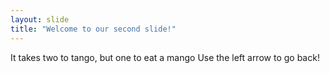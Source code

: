 ```yaml
---
layout: slide
title: "Welcome to our second slide!"
---
```

It takes two to tango, but one to eat a mango
Use the left arrow to go back!
